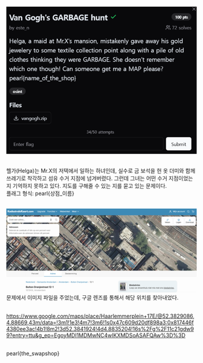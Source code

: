 ![alt text](image-6.png)<br><br>

헬가(Helga)는 Mr.X의 저택에서 일하는 하녀인데, 실수로 금 보석을 헌 옷 더미와 함께 쓰레기로 착각하고 섬유 수거 지점에 넘겨버렸다. 그런데 그녀는 어떤 수거 지점이었는지 기억하지 못하고 있다. 지도를 구해줄 수 있는 지를 묻고 있는 문제이다.<br>
플래그 형식: pearl{상점\_이름}<br><br>

![alt text](vangogh.png)<br>
문제에서 이미지 파일을 주었는데, 구글 렌즈를 통해서 해당 위치를 찾아내었다.<br><br>

https://www.google.com/maps/place/Haarlemmerplein+17E/@52.3829086,4.88669,43m/data=!3m1!1e3!4m7!3m6!1s0x47c609d20df898a3:0x817446f4380ee3ac!4b1!8m2!3d52.3841924!4d4.8835204!16s%2Fg%2F11c21gdw99?entry=ttu&g_ep=EgoyMDI1MDMwNC4wIKXMDSoASAFQAw%3D%3D<br><br>

pearl{the_swapshop}
